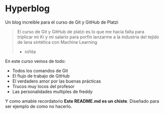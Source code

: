 # Hyperblog
Un blog increíble para el curso de Git y GitHub de Platzi
>El curso de Git y GitHub de platzi es lo que me hacía falta para tríplicar mi Ki y mi salario para porfin lanzarme a la industria del tejido de lana sintética con Machine Learning
> - niñita

En este curso vemos de todo:
- Todos los comandos de Git
- El flujo de trabajo de GitHub
- El verdadero amor por las buenas prácticas
- Trucos muy locos del profesor
- Las personalidades multiples de freddy

Y como amable recordatorio **Este README.md es un chiste**. Diseñado para ser ejemplo de como no hacerlo.